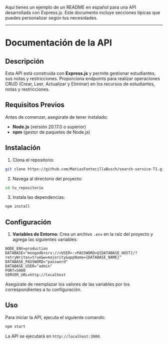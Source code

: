 Aquí tienes un ejemplo de un README en español para una API desarrollada con Express.js. Este documento incluye secciones típicas que puedes personalizar según tus necesidades.

---

# Documentación de la API

## Descripción

Esta API está construida con **Express.js** y permite gestionar estudiantes, sus notas y restricciones. Proporciona endpoints para realizar operaciones CRUD (Crear, Leer, Actualizar y Eliminar) en los recursos de estudiantes, notas y restricciones.

## Requisitos Previos

Antes de comenzar, asegúrate de tener instalado:

- **Node.js** (versión 20.17.0 o superior)
- **npm** (gestor de paquetes de Node.js)

## Instalación

1. Clona el repositorio:
```bash
git clone https://github.com/MatiasFontecillaBusch/search-service-T1.git
```

2. Navega al directorio del proyecto:

```bash
cd tu_repositorio
```

3. Instala las dependencias:

```bash
npm install
```

## Configuración

1. **Variables de Entorno**: Crea un archivo `.env` en la raíz del proyecto y agrega las siguientes variables:

```plaintext
NODE_ENV=production
DATABASE="mongodb+srv://<USER>:<PASSWORD>@{DATABASE_HOST}/?retryWrites=true&w=majority&appName={DATABASE_NAME}"
DATABASE_PASSWORD="password"
DATABASE_USER="admin"
PORT=5000
SERVER_URL=http://localhost
```

Asegúrate de reemplazar los valores de las variables por los correspondientes a tu configuración.

## Uso

Para iniciar la API, ejecuta el siguiente comando:

```bash
npm start
```

La API se ejecutará en `http://localhost:3000`.